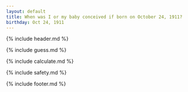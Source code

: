 ```yaml
---
layout: default
title: When was I or my baby conceived if born on October 24, 1911?
birthday: Oct 24, 1911
---
```


{% include header.md %}

{% include guess.md %}

{% include calculate.md %}

{% include safety.md %}

{% include footer.md %}



